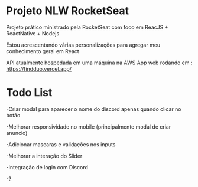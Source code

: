# Projeto NLW RocketSeat

Projeto prático ministrado pela RocketSeat com foco em ReacJS + ReactNative + Nodejs

Estou acrescentando várias personalizações para agregar meu conhecimento geral em React

API atualmente hospedada em uma máquina na AWS
App web rodando em : https://findduo.vercel.app/


# Todo List

-Criar modal para aparecer o nome do discord apenas quando clicar no botão

-Melhorar responsividade no mobile (principalmente modal de criar anuncio)

-Adicionar mascaras e validações nos inputs

-Melhorar a interação do Slider

-Integração de login com Discord

-?
